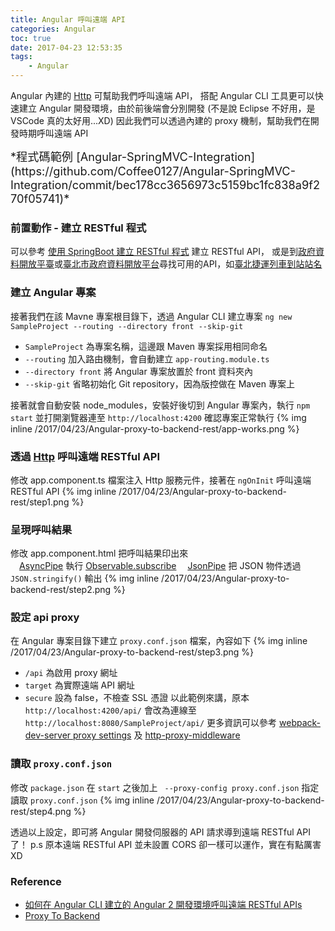 ```yaml
---
title: Angular 呼叫遠端 API
categories: Angular
toc: true
date: 2017-04-23 12:53:35
tags:
    - Angular
---
```

Angular 內建的 [Http](https://angular.io/docs/ts/latest/api/http/index/Http-class.html) 可幫助我們呼叫遠端 API，
搭配 Angular CLI 工具更可以快速建立 Angular 開發環境，由於前後端會分別開發 (不是說 Eclipse 不好用，是 VSCode 真的太好用...XD)
因此我們可以透過內建的 proxy 機制，幫助我們在開發時期呼叫遠端 API

<span style="font-size: 1.3em">
*程式碼範例 [Angular-SpringMVC-Integration](https://github.com/Coffee0127/Angular-SpringMVC-Integration/commit/bec178cc3656973c5159bc1fc838a9f270f05741)*
</span>

### 前置動作 - 建立 RESTful 程式
可以參考 [使用 SpringBoot 建立 RESTful 程式](/blog/2017/04/23/spring-boot-rest/) 建立 RESTful API，
或是到[政府資料開放平臺](http://data.gov.tw/)或[臺北市政府資料開放平台](http://data.taipei/)尋找可用的API，如[臺北捷運列車到站站名](http://data.taipei/opendata/datalist/apiAccess?scope=resourceAquire&rid=55ec6d6e-dc5c-4268-a725-d04cc262172b)

### 建立 Angular 專案
接著我們在該 Mavne 專案根目錄下，透過 Angular CLI 建立專案 `ng new SampleProject --routing --directory front --skip-git`
* `SampleProject` 為專案名稱，這邊跟 Maven 專案採用相同命名
* `--routing` 加入路由機制，會自動建立 `app-routing.module.ts`
* `--directory front` 將 Angular 專案放置於 front 資料夾內
* `--skip-git` 省略初始化 Git repository，因為版控做在 Maven 專案上

接著就會自動安裝 node_modules，安裝好後切到 Angular 專案內，執行 `npm start` 並打開瀏覽器連至 `http://localhost:4200` 確認專案正常執行
{% img inline /2017/04/23/Angular-proxy-to-backend-rest/app-works.png %}

### 透過 [Http](https://angular.io/docs/ts/latest/api/http/index/Http-class.html) 呼叫遠端 RESTful API
修改 app.component.ts 檔案注入 Http 服務元件，接著在 `ngOnInit` 呼叫遠端 RESTful API
{% img inline /2017/04/23/Angular-proxy-to-backend-rest/step1.png %}

### 呈現呼叫結果
修改 app.component.html 把呼叫結果印出來  
　[AsyncPipe](https://angular.io/docs/ts/latest/api/common/index/AsyncPipe-pipe.html) 執行 [Observable.subscribe](https://github.com/Reactive-Extensions/RxJS/blob/master/doc/api/core/operators/subscribe.md)
　[JsonPipe](https://angular.io/docs/ts/latest/api/common/index/JsonPipe-pipe.html) 把 JSON 物件透過 `JSON.stringify()` 輸出
{% img inline /2017/04/23/Angular-proxy-to-backend-rest/step2.png %}

### 設定 api proxy
在 Angular 專案目錄下建立 `proxy.conf.json` 檔案，內容如下
{% img inline /2017/04/23/Angular-proxy-to-backend-rest/step3.png %}
* `/api` 為啟用 proxy 網址
* `target` 為實際遠端 API 網址
* `secure` 設為 false，不檢查 SSL 憑證
以此範例來講，原本 `http://localhost:4200/api/` 會改為連線至 `http://localhost:8080/SampleProject/api/`
更多資訊可以參考 [webpack-dev-server proxy settings](https://webpack.github.io/docs/webpack-dev-server.html#proxy) 及 [http-proxy-middleware](https://github.com/chimurai/http-proxy-middleware#http-proxy-options)

### 讀取 `proxy.conf.json`
修改 `package.json` 在 `start` 之後加上 ` --proxy-config proxy.conf.json` 指定讀取 `proxy.conf.json`
{% img inline /2017/04/23/Angular-proxy-to-backend-rest/step4.png %}

透過以上設定，即可將 Angular 開發伺服器的 API 請求導到遠端 RESTful API了！
p.s 原本遠端 RESTful API 並未設置 CORS 卻一樣可以運作，實在有點厲害XD

### Reference
* [如何在 Angular CLI 建立的 Angular 2 開發環境呼叫遠端 RESTful APIs](http://blog.miniasp.com/post/2017/02/05/Setup-proxy-to-backend-in-Angular-CLI.aspx)
* [Proxy To Backend](https://github.com/angular/angular-cli/wiki/stories-proxy)
